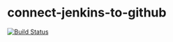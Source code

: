 # connect-jenkins-to-github
[![Build Status](http://ec2-3-69-78-251.eu-central-1.compute.amazonaws.com/job/Jenkins%20Essential%20Training/job/03-git-integration/job/03_03-fibonacci/badge/icon)](http://ec2-3-69-78-251.eu-central-1.compute.amazonaws.com/job/Jenkins%20Essential%20Training/job/03-git-integration/job/03_03-fibonacci/)
